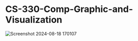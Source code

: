 # CS-330-Comp-Graphic-and-Visualization

![Screenshot 2024-08-18 170107](https://github.com/user-attachments/assets/acbf7f88-c0e6-4a8c-a3c7-0b404dae5b85)
